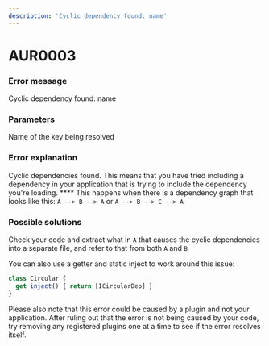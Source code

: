 ```yaml
---
description: 'Cyclic dependency found: name'
---
```


# AUR0003

### **Error message**

Cyclic dependency found: name

### **Parameters**

Name of the key being resolved

### Error explanation

Cyclic dependencies found. This means that you have tried including a dependency in your application that is trying to include the dependency you're loading. **** This happens when there is a dependency graph that looks like this: `A --> B --> A` or `A --> B --> C --> A`

### Possible solutions

Check your code and extract what in `A` that causes the cyclic dependencies into a separate file, and refer to that from both `A` and `B`

You can also use a getter and static inject to work around this issue:

```typescript
class Circular {
  get inject() { return [ICircularDep] }
}
```

Please also note that this error could be caused by a plugin and not your application. After ruling out that the error is not being caused by your code, try removing any registered plugins one at a time to see if the error resolves itself.


